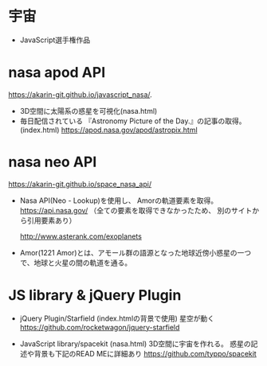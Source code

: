 # 宇宙
- JavaScript選手権作品

# nasa apod API
   https://akarin-git.github.io/javascript_nasa/.
- 3D空間に太陽系の惑星を可視化(nasa.html)
- 毎日配信されている
  『Astronomy Picture of the Day.』の記事の取得。(index.html)
  https://apod.nasa.gov/apod/astropix.html

# nasa neo API
   https://akarin-git.github.io/space_nasa_api/
- Nasa API(Neo - Lookup)を使用し、
  Amorの軌道要素を取得。
  https://api.nasa.gov/
  （全ての要素を取得できなかったため、
    別のサイトから引用要素あり）

  http://www.asterank.com/exoplanets
- Amor(1221 Amor)とは、アモール群の語源となった地球近傍小惑星の一つで、地球と火星の間の軌道を通る。

# JS library & jQuery Plugin

 - jQuery Plugin/Starfield 
    (index.htmlの背景で使用)
  星空が動く
  https://github.com/rocketwagon/jquery-starfield

- JavaScript library/spacekit (nasa.html)
  3D空間に宇宙を作れる。
  惑星の記述や背景も下記のREAD MEに詳細あり
  https://github.com/typpo/spacekit

